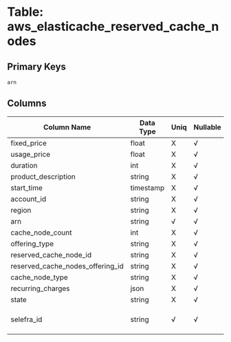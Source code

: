 # Table: aws_elasticache_reserved_cache_nodes

## Primary Keys 

```
arn
```


## Columns 

|  Column Name   |  Data Type  | Uniq | Nullable | Description | 
|  ----  | ----  | ----  | ----  | ---- | 
| fixed_price | float | X | √ |  | 
| usage_price | float | X | √ |  | 
| duration | int | X | √ |  | 
| product_description | string | X | √ |  | 
| start_time | timestamp | X | √ |  | 
| account_id | string | X | √ |  | 
| region | string | X | √ |  | 
| arn | string | √ | √ |  | 
| cache_node_count | int | X | √ |  | 
| offering_type | string | X | √ |  | 
| reserved_cache_node_id | string | X | √ |  | 
| reserved_cache_nodes_offering_id | string | X | √ |  | 
| cache_node_type | string | X | √ |  | 
| recurring_charges | json | X | √ |  | 
| state | string | X | √ |  | 
| selefra_id | string | √ | √ | primary keys value md5 | 


